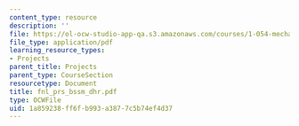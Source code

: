 ```yaml
---
content_type: resource
description: ''
file: https://ol-ocw-studio-app-qa.s3.amazonaws.com/courses/1-054-mechanics-and-design-of-concrete-structures-spring-2004/1a859238ff6fb993a3877c5b74ef4d37_fnl_prs_bssm_dhr.pdf
file_type: application/pdf
learning_resource_types:
- Projects
parent_title: Projects
parent_type: CourseSection
resourcetype: Document
title: fnl_prs_bssm_dhr.pdf
type: OCWFile
uid: 1a859238-ff6f-b993-a387-7c5b74ef4d37
---
```

